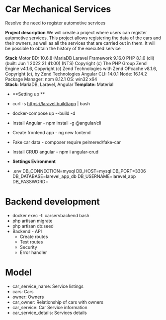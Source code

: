 # Car Mechanical Services
Resolve the need to register automotive services

**Project description**
We will create a project where users can register automotive services. This project allows registering the data of the cars and their owners, as well as all the services that are carried out in them. It will be possible to obtain the history of the executed service


**Stack** 
Motor BD: 10.6.8-MariaDB
Laravel Framework 9.16.0
PHP 8.1.6 (cli) (built: Jun  1 2022 21:41:00) (NTS)
Copyright (c) The PHP Group
Zend Engine v4.1.6, Copyright (c) Zend Technologies
    with Zend OPcache v8.1.6, Copyright (c), by Zend Technologies
Angular CLI: 14.0.1
Node: 16.14.2
Package Manager: npm 8.12.1 
OS: win32 x64	
**Stack:** MariaDB, Laravel, Angular
**Template:** Material

- **Setting up **
- curl -s https://laravel.build/app | bash
- docker-compose up --build -d 
- Install Angular  - npm install -g @angular/cli
- Create frontend app  - ng new fontend
- Fake car data  - composer require pelmered/fake-car
- Install CRUD angular  - npm i angular-crud

- **Settings Evironment**
- .env
	DB_CONNECTION=mysql
	DB_HOST=mysql
	DB_PORT=3306
	DB_DATABASE=larevel_app_db
	DB_USERNAME=larevel_app
	DB_PASSWORD=

# Backend development
- docker exec -ti carservbackend bash
- php artisan migrate 
- php artisan db:seed
- Backend - API 
	- Create routes 
	- Test routes  
	- Security  
	- Error handler
	
# Model
- car_service_name: Service listings
- cars: Cars
- owner: Owners
- car_owner: Relationship of cars with owners
- car_service: Car Service information
- car_service_details: Services details

